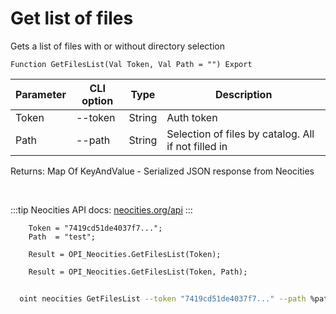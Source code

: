 ﻿---
sidebar_position: 4
---

# Get list of files
 Gets a list of files with or without directory selection



`Function GetFilesList(Val Token, Val Path = "") Export`

  | Parameter | CLI option | Type | Description |
  |-|-|-|-|
  | Token | --token | String | Auth token |
  | Path | --path | String | Selection of files by catalog. All if not filled in |

  
  Returns:  Map Of KeyAndValue - Serialized JSON response from Neocities

<br/>

:::tip
Neocities API docs: [neocities.org/api](https://neocities.org/api)
:::
<br/>


```bsl title="Code example"
    Token = "7419cd51de4037f7...";
    Path  = "test";

    Result = OPI_Neocities.GetFilesList(Token);

    Result = OPI_Neocities.GetFilesList(Token, Path);
```



```sh title="CLI command example"
    
  oint neocities GetFilesList --token "7419cd51de4037f7..." --path %path%

```

```json title="Result"

```
